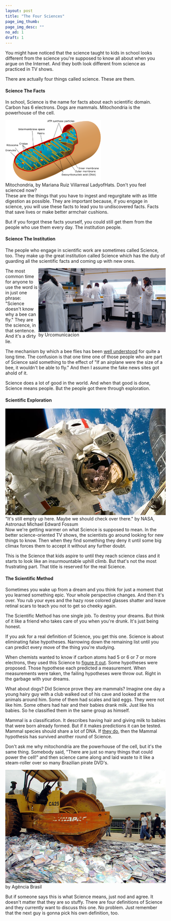 ```yaml
---
layout: post
title: "The Four Sciences"
page_img_thumb: 
page_img_desc: ""
no_ad: 1
draft: 1
---
```


You might have noticed that the science taught to kids in school looks different from the science you're supposed to know all about when you argue on the Internet. And they both look different from science as practiced in TV shows.

There are actually four things called science. These are them.

<h4>Science The Facts</h4>

<p>In school, Science is the name for facts about each scientific domain. Carbon has 6 electrons. Dogs are mammals. Mitochondria is the powerhouse of the cell.</p>

<div style="float: right">
    <img src="/assets/Animal_mitochondrion_diagram_en_(edit).svg" style="width: 300px" />
    <br />
    Mitochondria, by Mariana Ruiz Villarreal LadyofHats. Don't you feel scienced now?
</div>

<p>These are the things that you have to ingest and regurgitate with as little digestion as possible. They are important because, if you engage in science, you will use these facts to lead you to undiscovered facts. Facts that save lives or make better armchair cushions.</p>

<p>But if you forgot these facts yourself, you could still get them from the people who use them every day. The institution people.</p>

<h4>Science The Institution</h4>

<p>The people who engage in scientific work are sometimes called Science, too. They make up the great institution called Science which has the duty of guarding all the scientific facts and coming up with new ones.</p>

<div style="float: right">
    <img src="/assets/InvestigadoresUR.JPG" style="float: right; width: 400px" />
    <br />
     by Urcomunicacion
</div>

<p>The most common time for anyone to use the word is in just one phrase: "Science doesn't know why a bee can fly." They are the science, in that sentence. And it's a dirty lie.</p>

<p>The mechanism by which a bee flies has been <a href="http://www.todayifoundout.com/index.php/2013/08/bumblebee-flight-does-not-violate-the-laws-of-physics/">well understood</a> for quite a long time. The confusion is that one time one of those people who are part of Science said something to the effect of "If an airplane were the size of a bee, it wouldn't be able to fly." And then I assume the fake news sites got ahold of it.</p>

<p>Science does a lot of good in the world. And when that good is done, Science means people. But the people got there through exploration.</p>

<h4>Scientific Exploration</h4>

<div style="float: right">
    <img src="/assets/640px-Piers_Sellers_spacewalk.jpg" />
    <br />
    "It's still empty up here. Maybe we should check over there." by NASA, Astronaut Michael Edward Fossum 
</div>

<p>Now we're getting warmer on what Science is supposed to mean. In the better science-oriented TV shows, the scientists go around looking for new things to know. Then when they find something they deny it until some big climax forces them to accept it without any further doubt.</p>

<p>This is the Science that kids aspire to until they reach science class and it starts to look like an insurmountable uphill climb. But that's not the most frustrating part. That title is reserved for the real Science.</p>

<h4>The Scientific Method</h4>

<p>Sometimes you wake up from a dream and you think for just a moment that you learned something epic. Your whole perspective changes. And then it's over. You rub your eyes and the hazy rose colored glasses shatter and leave retinal scars to teach you not to get so cheeky again.</p>

<p>The Scientific Method has one single job. To destroy your dreams. But think of it like a friend who takes care of you when you're drunk. It's just being honest.</p>

<p>If you ask for a real definition of Science, you get this one. Science is about eliminating false hypotheses. Narrowing down the remaining list until you can predict every move of the thing you're studying.</p>

<p>When chemists wanted to know if carbon atoms had 5 or 6 or 7 or more electrons, they used this Science to <a href="https://www.quora.com/How-did-the-scientists-find-out-the-number-of-protons-in-an-atom">figure it out</a>. Some hypotheses were proposed. Those hypothese each predicted a measurement. When measurements were taken, the failing hypotheses were throw out. Right in the garbage with your dreams.</p>

<p>What about dogs? Did Science prove they are mammals? Imagine one day a young hairy guy with a club walked out of his cave and looked at the animals around him. Some of them had scales and laid eggs. They were not like him. Some others had hair and their babies drank milk. Just like his babies. So he classified them in the same group as himself.</p>

<p>Mammal is a classification. It describes having hair and giving milk to babies that were born already formed. But if it makes predictions it can be tested. Mammal species should share a lot of DNA. If <a href="https://www.quora.com/What-percentage-of-human-DNA-is-shared-with-other-things">they do</a>, then the Mammal hypothesis has survived another round of Science.</p>

<p>Don't ask me why mitochondria are the powerhouse of the cell, but it's the same thing. Somebody said, "There are just so many things that could power the cell!" and then science came along and laid waste to it like a steam-roller over so many Brazilian pirate DVD's.</p>

<img src="/assets/640px-Destroy_CD137841.jpg">
<br />
by Agência Brasil

<p>But if someone says this is what Science means, just nod and agree. It doesn't matter that they are so stuffy. There are four definitions of Science and they currently want to discuss this one. No problem. Just remember that the next guy is gonna pick his own definition, too.</p>